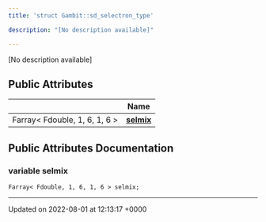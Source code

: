 ```yaml
---
title: 'struct Gambit::sd_selectron_type'

description: "[No description available]"

---
```









[No description available]

## Public Attributes

|                | Name           |
| -------------- | -------------- |
| Farray< Fdouble, 1, 6, 1, 6 > | **[selmix](/documentation/code/classes/structgambit_1_1sd__selectron__type/#variable-selmix)**  |

## Public Attributes Documentation

### variable selmix

```
Farray< Fdouble, 1, 6, 1, 6 > selmix;
```


-------------------------------

Updated on 2022-08-01 at 12:13:17 +0000